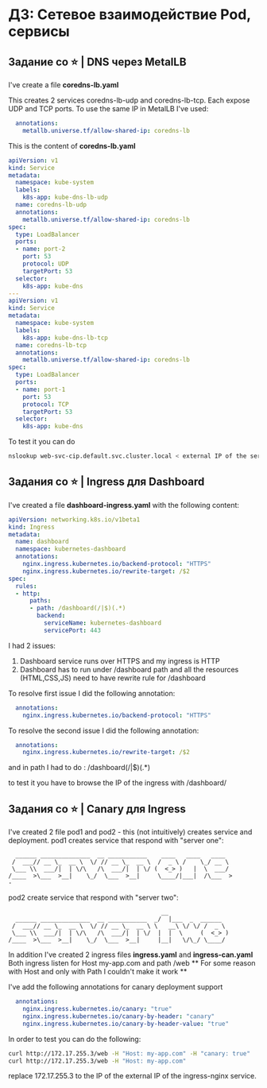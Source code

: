 # ДЗ: Сетевое взаимодействие Pod, сервисы
## Задание со ⭐ | DNS через MetalLB

I've create a file **coredns-lb.yaml**

This creates 2 services coredns-lb-udp and coredns-lb-tcp. Each expose UDP and TCP ports. To use the same IP in MetalLB I've used:
```yaml
  annotations:
    metallb.universe.tf/allow-shared-ip: coredns-lb
```
This is the content of   **coredns-lb.yaml**
```yaml
apiVersion: v1
kind: Service
metadata:
  namespace: kube-system
  labels:
    k8s-app: kube-dns-lb-udp
  name: coredns-lb-udp
  annotations:
    metallb.universe.tf/allow-shared-ip: coredns-lb
spec:
  type: LoadBalancer
  ports:
  - name: port-2
    port: 53
    protocol: UDP
    targetPort: 53
  selector:
    k8s-app: kube-dns
---
apiVersion: v1
kind: Service
metadata:
  namespace: kube-system
  labels:
    k8s-app: kube-dns-lb-tcp
  name: coredns-lb-tcp
  annotations:
    metallb.universe.tf/allow-shared-ip: coredns-lb
spec:
  type: LoadBalancer
  ports:
  - name: port-1
    port: 53
    protocol: TCP
    targetPort: 53
  selector:
    k8s-app: kube-dns
```
To test it you can do 
```bash
nslookup web-svc-cip.default.svc.cluster.local < external IP of the service >
```

## Задания со ⭐ | Ingress для Dashboard
I've created a file **dashboard-ingress.yaml** with the following content:
```yaml
apiVersion: networking.k8s.io/v1beta1
kind: Ingress
metadata:
  name: dashboard
  namespace: kubernetes-dashboard
  annotations:
    nginx.ingress.kubernetes.io/backend-protocol: "HTTPS"
    nginx.ingress.kubernetes.io/rewrite-target: /$2
spec:
  rules:
  - http:
      paths:
      - path: /dashboard(/|$)(.*)
        backend:
          serviceName: kubernetes-dashboard
          servicePort: 443
```

I had 2 issues:

 1. Dashboard  service runs over HTTPS and my ingress is HTTP
 2. Dashboard has to run under /dashboard path and all the resources (HTML,CSS,JS) need to have rewrite rule for /dashboard

To resolve first issue I did the following annotation:
```yaml
  annotations:
    nginx.ingress.kubernetes.io/backend-protocol: "HTTPS"
 ```
To resolve the second issue I did the following annotation:
```yaml
  annotations:
    nginx.ingress.kubernetes.io/rewrite-target: /$2
```
and in path I had to do : /dashboard(/|$)(.*)

to test it you have to browse the IP of the ingress with /dashboard/

## Задания со ⭐ | Canary для Ingress

I've created 2 file pod1 and pod2 - this (not intuitively) creates service and deployment.
pod1 creates service that respond with "server one":

```                                                              
  ______ ______________  __ ___________    ____   ____   ____  
 /  ___// __ \_  __ \  \/ // __ \_  __ \  /  _ \ /    \_/ __ \ 
 \___ \\  ___/|  | \/\   /\  ___/|  | \/ (  <_> )   |  \  ___/ 
/____  >\___  >__|    \_/  \___  >__|     \____/|___|  /\___  >
-                                           
``` 
pod2 create service that respond with "server two":
```
                                           __                 
  ______ ______________  __ ___________  _/  |___  _  ______  
 /  ___// __ \_  __ \  \/ // __ \_  __ \ \   __\ \/ \/ /  _ \ 
 \___ \\  ___/|  | \/\   /\  ___/|  | \/  |  |  \     (  <_> )
/____  >\___  >__|    \_/  \___  >__|     |__|   \/\_/ \____/ 
```
In addition I've created 2 ingress files **ingress.yaml** and **ingress-can.yaml**
Both ingress listen for Host my-app.com and path /web
** For some reason with Host and only with Path I couldn't make it work **

I've add the following annotations for canary deployment support
```yaml
  annotations:
    nginx.ingress.kubernetes.io/canary: "true"
    nginx.ingress.kubernetes.io/canary-by-header: "canary"
    nginx.ingress.kubernetes.io/canary-by-header-value: "true"
```

In order to test you can do the following:
```bash
curl http://172.17.255.3/web -H "Host: my-app.com" -H "canary: true"
curl http://172.17.255.3/web -H "Host: my-app.com"
```
replace 172.17.255.3 to the IP of the external IP of the ingress-nginx service.